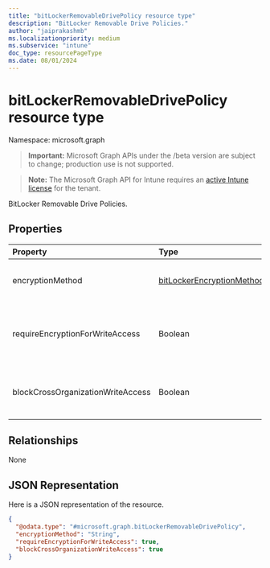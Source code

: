 ```yaml
---
title: "bitLockerRemovableDrivePolicy resource type"
description: "BitLocker Removable Drive Policies."
author: "jaiprakashmb"
ms.localizationpriority: medium
ms.subservice: "intune"
doc_type: resourcePageType
ms.date: 08/01/2024
---
```


# bitLockerRemovableDrivePolicy resource type

Namespace: microsoft.graph

> **Important:** Microsoft Graph APIs under the /beta version are subject to change; production use is not supported.

> **Note:** The Microsoft Graph API for Intune requires an [active Intune license](https://go.microsoft.com/fwlink/?linkid=839381) for the tenant.

BitLocker Removable Drive Policies.

## Properties
|Property|Type|Description|
|:---|:---|:---|
|encryptionMethod|[bitLockerEncryptionMethod](../resources/intune-deviceconfig-bitlockerencryptionmethod.md)|Select the encryption method for removable  drives. Possible values are: `aesCbc128`, `aesCbc256`, `xtsAes128`, `xtsAes256`.|
|requireEncryptionForWriteAccess|Boolean|Indicates whether to block write access to devices configured in another organization.  If requireEncryptionForWriteAccess is false, this value does not affect.|
|blockCrossOrganizationWriteAccess|Boolean|This policy setting determines whether BitLocker protection is required for removable data drives to be writable on a computer.|

## Relationships
None

## JSON Representation
Here is a JSON representation of the resource.
<!-- {
  "blockType": "resource",
  "@odata.type": "microsoft.graph.bitLockerRemovableDrivePolicy"
}
-->
``` json
{
  "@odata.type": "#microsoft.graph.bitLockerRemovableDrivePolicy",
  "encryptionMethod": "String",
  "requireEncryptionForWriteAccess": true,
  "blockCrossOrganizationWriteAccess": true
}
```
